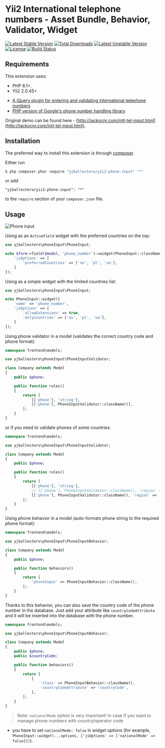 Yii2 International telephone numbers - Asset Bundle, Behavior, Validator, Widget
================================================================================

[![Latest Stable Version](https://poser.pugx.org/yjballestero/yii2-phone-input/v/stable.svg)](https://packagist.org/packages/yjballestero/yii2-phone-input)
[![Total Downloads](https://poser.pugx.org/yjballestero/yii2-phone-input/downloads.svg)](https://packagist.org/packages/yjballestero/yii2-phone-input)
[![Latest Unstable Version](https://poser.pugx.org/yjballestero/yii2-phone-input/v/unstable.svg)](https://packagist.org/packages/yjballestero/yii2-phone-input)
[![License](https://poser.pugx.org/yjballestero/yii2-phone-input/license.svg)](https://packagist.org/packages/yjballestero/yii2-phone-input)
[![Build Status](https://travis-ci.org/yjballestero/yii2-phone-input.svg?branch=master)](https://travis-ci.org/yjballestero/yii2-phone-input)

## Requirements

This extension uses:

* PHP 8.1+.
* Yii2 2.0.45+

- [A jQuery plugin for entering and validating international telephone numbers](https://github.com/Bluefieldscom/intl-tel-input)
- [PHP version of Google's phone number handling library](https://github.com/giggsey/libphonenumber-for-php)

Original demo can be found here - [http://jackocnr.com/intl-tel-input.html](http://jackocnr.com/intl-tel-input.html).

## Installation

The preferred way to install this extension is through [composer](http://getcomposer.org/download/).

Either run

```bash
$ php composer.phar require "yjballestero/yii2-phone-input" "*"
```

or add

```
"yjballestero/yii2-phone-input": "*"
```

to the `require` section of your `composer.json` file.

## Usage

![Phone input](screenshot.png "Phone input")

Using as an `ActiveField` widget with the preferred countries on the top:

```php
use yjballestero\phoneInput\PhoneInput;

echo $form->field($model, 'phone_number')->widget(PhoneInput::className(), [
    'jsOptions' => [
        'preferredCountries' => ['no', 'pl', 'ua'],
    ]
]);
```

Using as a simple widget with the limited countries list:

```php
use yjballestero\phoneInput\PhoneInput;

echo PhoneInput::widget([
    'name' => 'phone_number',
    'jsOptions' => [
        'allowExtensions' => true,
        'onlyCountries' => ['no', 'pl', 'ua'],
    ]
]);
```

Using phone validator in a model (validates the correct country code and phone format):

```php
namespace frontend\models;

use yjballestero\phoneInput\PhoneInputValidator;

class Company extends Model
{
    public $phone;

    public function rules()
    {
        return [
            [['phone'], 'string'],
            [['phone'], PhoneInputValidator::className()],
        ];
    }
}
```

or if you need to validate phones of some countries:

```php
namespace frontend\models;

use yjballestero\phoneInput\PhoneInputValidator;

class Company extends Model
{
    public $phone;

    public function rules()
    {
        return [
            [['phone'], 'string'],
            // [['phone'], PhoneInputValidator::className(), 'region' => 'UA'],
            [['phone'], PhoneInputValidator::className(), 'region' => ['PL', 'UA']],
        ];
    }
}
```

Using phone behavior in a model (auto-formats phone string to the required phone format):

```php
namespace frontend\models;

use yjballestero\phoneInput\PhoneInputBehavior;

class Company extends Model
{
    public $phone;

    public function behaviors()
    {
        return [
            'phoneInput' => PhoneInputBehavior::className(),
        ];
    }
}
```

Thanks to this behavior, you can also save the country code of the phone number in the database. Just add your attribute like
`countryCodeAttribute` and it will be inserted into the database with the phone number.

```php
namespace frontend\models;

use yjballestero\phoneInput\PhoneInputBehavior;

class Company extends Model
{
    public $phone;
    public $countryCode;

    public function behaviors()
    {
        return [
            [
                'class' => PhoneInputBehavior::className(),
                'countryCodeAttribute' => 'countryCode',
            ],
        ];
    }
}
```

> Note: `nationalMode` option is very important! In case if you want to manage phone numbers with country/operator code

- you have to set `nationalMode: false` in widget options
  (for example, `PhoneInput::widget(...options, ['jsOptions' => ['nationalMode' => false]])`).
